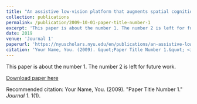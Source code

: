 ```yaml
---
title: "An assistive low-vision platform that augments spatial cognition through proprioceptive guidance: Point-to-Tell-and-Touch"
collection: publications
permalink: /publication/2009-10-01-paper-title-number-1
excerpt: 'This paper is about the number 1. The number 2 is left for future work.'
date: 2019
venue: 'Journal 1'
paperurl: 'https://nyuscholars.nyu.edu/en/publications/an-assistive-low-vision-platform-that-augments-spatial-cognition-'
citation: 'Your Name, You. (2009). &quot;Paper Title Number 1.&quot; <i>Journal 1</i>. 1(1).'
---
```

This paper is about the number 1. The number 2 is left for future work.

[Download paper here](https://nyuscholars.nyu.edu/en/publications/an-assistive-low-vision-platform-that-augments-spatial-cognition-)

Recommended citation: Your Name, You. (2009). "Paper Title Number 1." <i>Journal 1</i>. 1(1).
